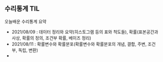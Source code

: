 ## 수리통계 TIL
오늘배운 수리통계 요약
 - 2021/08/09 : 데이터 정리와 요약(히스토그램 등의 표와 척도들), 확률(표본공간과 사상, 확률의 정의, 조건부 확률, 베이즈 정리)
 - 2021/08/11 : 확률변수와 확률분포(확률변수와 확률분포의 개념, 결합, 주변, 조건부, 독립, 변환)
 - 
